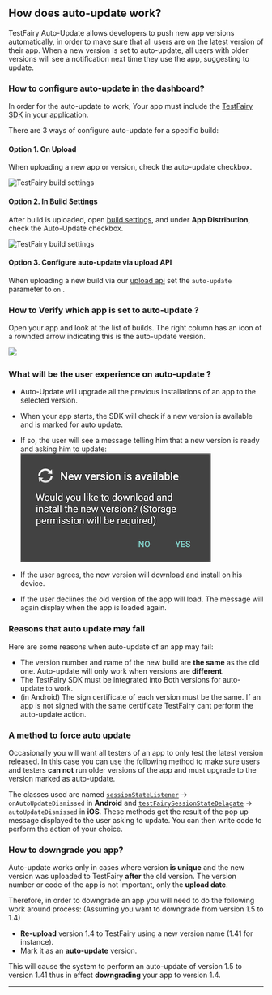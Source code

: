 ## How does auto-update work?
TestFairy Auto-Update allows developers to push new app versions automatically, in order to make sure that all users are on the latest version of their app. When a new version is set to auto-update, all users with older versions will see a notification next time they use the app, suggesting to update.

### How to configure auto-update in the dashboard?
In order for the auto-update to work, Your app must include the [TestFairy SDK](https://docs.testfairy.com/SDK/Adding_The_SDK_To_Your_App.html) in your application.

There are 3 ways of configure auto-update for a specific build:

#### Option 1. On Upload 

When uploading a new app or version, check the auto-update checkbox.

![TestFairy build settings ](/img/auto-update-img2.png)

#### Option 2. In Build Settings

After build is uploaded, open [build settings](https://docs.testfairy.com/Getting_Started/App_Build_Settings.html), and under **App Distribution**, check the Auto-Update checkbox.

![TestFairy build settings ](/img/auto-update-img1.png)

#### Option 3. Configure auto-update via upload API

When uploading a new build via our [upload api](https://docs.testfairy.com/API/Upload_API.html) set the `auto-update` parameter to `on` .

### How to Verify which app is set to auto-update ?

Open your app and look at the list of builds. The right column has an icon of a rownded arrow indicating this is the auto-update version.

![](/img/auto-update-dashboard-place.png)


### What will be the user experience on auto-update ?

- Auto-Update will upgrade all the previous installations of an app to the selected version. 
- When your app starts, the SDK will check if a new version is available and is marked for auto update.
- If so, the user will see a message telling him that a new version is ready and asking him to update:
![auto update message](/img/app_distribution/auto-update-msg.png)


- If the user agrees, the new version will download and install on his device. 
- If the user declines the old version of the app will load. The message will again display when the app is loaded again.

### Reasons that auto update may fail

Here are some reasons when auto-update of an app may fail:
* The version number and name of the new build are **the same** as the old one. Auto-update will only work when versions are **different**.
* The TestFairy SDK must be integrated into Both versions for auto-update to work.
* (in Android) The sign certificate of each version must be the same. If an app is not signed with the same certificate TestFairy cant perform the auto-update action.


### A method to force auto update

Occasionally you will want all testers of an app to only test the latest version released. In this case you can use the following method to make sure users and testers **can not** run older versions of the app and must upgrade to the version marked as auto-update.

The classes used are named [`sessionStateListener`](https://docs.testfairy.com/reference/android/com/testfairy/SessionStateListener.html#SessionStateListener--) → `onAutoUpdateDismissed` in **Android** and [`testFairySessionStateDelagate`](https://app.testfairy.com/reference/ios/Protocols/TestFairySessionStateDelegate.html) → `autoUpdateDismissed` in **iOS**.
These methods get the result of the pop up message displayed to the user asking to update. You can then write code to perform the action of your choice.


### How to downgrade you app?

Auto-update works only in cases where version **is unique** and the new version was uploaded to TestFairy **after** the old version. The version number or code of the app is not important, only the __upload date__.

Therefore, in order to downgrade an app you will need to do the following work around process:
   (Assuming you want to downgrade from version 1.5 to 1.4)

   * **Re-upload** version 1.4 to TestFairy using a new version name (1.41 for instance).
   * Mark it as an **auto-update** version.

This will cause the system to perform an auto-update of version 1.5 to version 1.41 thus in effect **downgrading** your app to version 1.4.


----------





